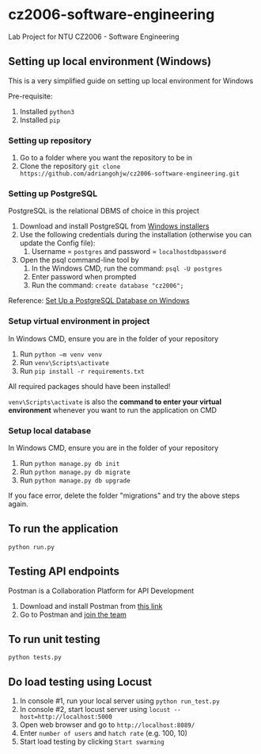 # cz2006-software-engineering

Lab Project for NTU CZ2006 - Software Engineering

## Setting up local environment (Windows)

This is a very simplified guide on setting up local environment for Windows

Pre-requisite:

1. Installed `python3`
2. Installed `pip`

### Setting up repository

1. Go to a folder where you want the repository to be in
2. Clone the repository
`git clone https://github.com/adriangohjw/cz2006-software-engineering.git`

### Setting up PostgreSQL

PostgreSQL is the relational DBMS of choice in this project
 
1. Download and install PostgreSQL from [Windows installers](https://www.postgresql.org/download/windows/)
 2. Use the following credentials during the installation (otherwise you can update the Config file):
	 1. Username = `postgres` and password = `localhostdbpassword`
 3. Open the psql command-line tool by 
	 1. In the Windows CMD, run the command: `psql -U postgres`  
	 2. Enter password when prompted
	 3. Run the command: `create database "cz2006";`
    
Reference: [Set Up a PostgreSQL Database on Windows](https://www.microfocus.com/documentation/idol/IDOL_12_0/MediaServer/Guides/html/English/Content/Getting_Started/Configure/_TRN_Set_up_PostgreSQL.htm)

### Setup virtual environment in project

In Windows CMD, ensure you are in the folder of your repository

1. Run `python –m venv venv`
2. Run `venv\Scripts\activate` 
3. Run `pip install -r requirements.txt`

All required packages should have been installed!

`venv\Scripts\activate` is also the <b>command to enter your virtual environment</b> whenever you want to run the application on CMD

### Setup local database
In Windows CMD, ensure you are in the folder of your repository

1. Run `python manage.py db init` 
2. Run `python manage.py db migrate`
3. Run `python manage.py db upgrade`

If you face error, delete the folder "migrations" and try the above steps again.

## To run the application
`python run.py`

## Testing API endpoints

Postman is a Collaboration Platform for API Development

1. Download and install Postman from [this link](https://www.postman.com/downloads/)
2. Go to Postman and [join the team](https://app.getpostman.com/join-team?invite_code=bd6c25557a885c34cf660dff1156c0a8&ws=3f9319a1-921e-4a92-af38-cc946d30ee25)

## To run unit testing
`python tests.py`

## Do load testing using Locust

1. In console #1, run your local server using `python run_test.py`
2. In console #2, start locust server using `locust --host=http://localhost:5000`
3. Open web browser and go to `http://localhost:8089/`
4. Enter `number of users` and `hatch rate` (e.g. 100, 10)
5. Start load testing by clicking `Start swarming`